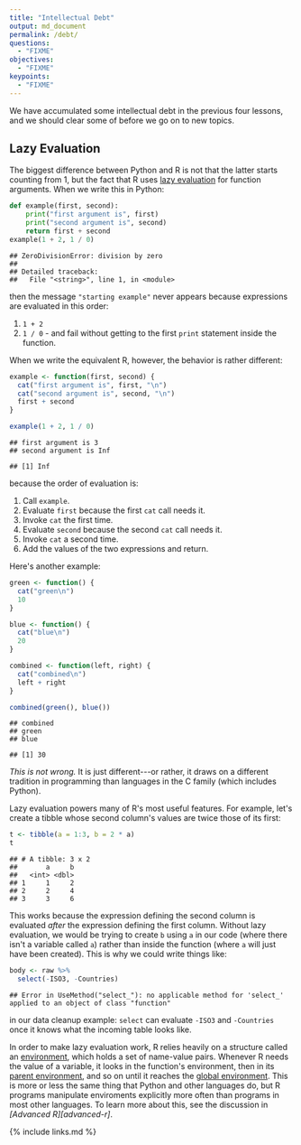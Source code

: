 ```yaml
---
title: "Intellectual Debt"
output: md_document
permalink: /debt/
questions:
  - "FIXME"
objectives:
  - "FIXME"
keypoints:
  - "FIXME"
---
```


We have accumulated some intellectual debt in the previous four lessons,
and we should clear some of before we go on to new topics.

## Lazy Evaluation

The biggest difference between Python and R is not that the latter starts counting from 1,
but the fact that R uses [lazy evaluation](../glossary/#lazy-evaluation) for function arguments.
When we write this in Python:


```python
def example(first, second):
    print("first argument is", first)
    print("second argument is", second)
    return first + second
example(1 + 2, 1 / 0)
```

```
## ZeroDivisionError: division by zero
## 
## Detailed traceback: 
##   File "<string>", line 1, in <module>
```

then the message `"starting example"` never appears because expressions are evaluated in this order:

1.  `1 + 2`
2.  `1 / 0` - and fail without getting to the first `print` statement inside the function.

When we write the equivalent R, however, the behavior is rather different:


```r
example <- function(first, second) {
  cat("first argument is", first, "\n")
  cat("second argument is", second, "\n")
  first + second
}

example(1 + 2, 1 / 0)
```

```
## first argument is 3 
## second argument is Inf
```

```
## [1] Inf
```

because the order of evaluation is:

1.  Call `example`.
2.  Evaluate `first` because the first `cat` call needs it.
3.  Invoke `cat` the first time.
4.  Evaluate `second` because the second `cat` call needs it.
5.  Invoke `cat` a second time.
6.  Add the values of the two expressions and return.

Here's another example:


```r
green <- function() {
  cat("green\n")
  10
}

blue <- function() {
  cat("blue\n")
  20
}

combined <- function(left, right) {
  cat("combined\n")
  left + right
}

combined(green(), blue())
```

```
## combined
## green
## blue
```

```
## [1] 30
```

*This is not wrong.*
It is just different---or rather,
it draws on a different tradition in programming
than languages in the C family (which includes Python).

Lazy evaluation powers many of R's most useful features.
For example,
let's create a tibble whose second column's values are twice those of its first:


```r
t <- tibble(a = 1:3, b = 2 * a)
t
```

```
## # A tibble: 3 x 2
##       a     b
##   <int> <dbl>
## 1     1     2
## 2     2     4
## 3     3     6
```

This works because the expression defining the second column is evaluated *after*
the expression defining the first column.
Without lazy evaluation,
we would be trying to create `b` using `a` in our code (where there isn't a variable called `a`)
rather than inside the function (where `a` will just have been created).
This is why we could write things like:


```r
body <- raw %>%
  select(-ISO3, -Countries)
```

```
## Error in UseMethod("select_"): no applicable method for 'select_' applied to an object of class "function"
```

in our data cleanup example:
`select` can evaluate `-ISO3` and `-Countries` once it knows what the incoming table looks like.

In order to make lazy evaluation work,
R relies heavily on a structure called an [environment](../glossary/#environment),
which holds a set of name-value pairs.
Whenever R needs the value of a variable,
it looks in the function's environment,
then in its [parent environment](../glossary/#parent-envrironment),
and so on until it reaches the [global environment](../glossary/#global-environment).
This is more or less the same thing that Python and other languages do,
but R programs manipulate enviroments explicitly more often than programs in most other languages.
To learn more about this,
see the discussion in *[Advanced R][advanced-r]*.

{% include links.md %}
